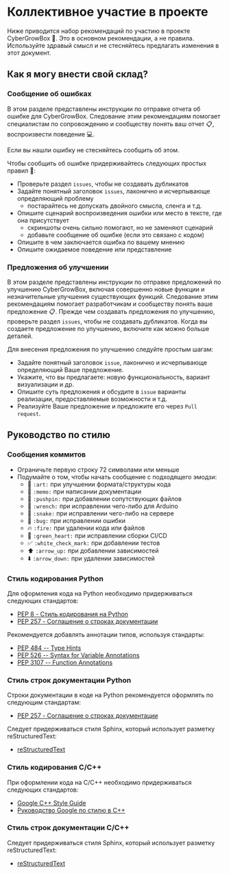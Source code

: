 # Коллективное участие в проекте

Ниже приводится набор рекомендаций по участию в проекте CyberGrowBox :seedling:. 
Это в основном рекомендации, а не правила. Используйте здравый смысл и
не стесняйтесь предлагать изменения в этот документ.

## Как я могу внести свой склад?

### Сообщение об ошибках

В этом разделе представлены инструкции по отправке отчета об ошибке для
CyberGrowBox. Следование этим рекомендациям помогает специалистам по
сопровождению и сообществу понять ваш отчет :clipboard:, воспроизвести
поведение :computer:.

Если вы нашли ошибку не стесняйтесь сообщить об этом.

Чтобы сообщить об ошибке придерживайтесь следующих простых правил :memo::

- Проверьте раздел ```issues```, чтобы не создавать дубликатов
- Задайте понятный заголовок ```issues```, лаконично и исчерпывающе определяющий проблему
    - постарайтесь не допускать двойного смысла, сленга и т.д.
- Опишите сценарий воспроизведения ошибки или место в тексте, где она присутствует
    - скриншоты очень сильно помогают, но не заменяют сценарий
    - добавьте сообщение об ошибке (если это связано с кодом)
- Опишите в чем заключается ошибка по вашему мнению
- Опишите ожидаемое поведение или представление

### Предложения об улучшении

В этом разделе представлены инструкции по отправке предложений по улучшению
CyberGrowBox, включая совершенно новые функции и незначительные улучшения
существующих функций. Следование этим рекомендациям помогает разработчикам
и сообществу понять ваше предложение :clipboard:. Прежде чем создавать
предложения по улучшению, проверьте раздел ```issues```, чтобы не создавать
дубликатов. Когда вы создаете предложение по улучшению, включите как можно
больше деталей.

Для внесения предложения по улучшению следуйте простым шагам:

- Задайте понятный заголовок ```issue```, лаконично и исчерпывающе
определяющий Ваше предложение.
- Укажите, что вы предлагаете: новую функциональность, вариант визуализации и др.
- Опишите суть предложения и обсудите в ```issue``` варианты реализации,
предоставляемые возможности и т.д.
- Реализуйте Ваше предложение и предложите его через ```Pull request```.

## Руководство по стилю

### Сообщения коммитов

- Ограничьте первую строку 72 символами или меньше 
- Подумайте о том, чтобы начать сообщение с подходящего эмодзи: 
    - :art: ```:art:``` при улучшении формата/структуры кода 
    - :memo: ```:memo:``` при написании документации
    - :pushpin: ```:pushpin:``` при добавлении сопутствующих файлов 
    - :wrench: ```:wrench:``` при исправлении чего-либо для Arduino
    - :snake: ```:snake:``` при исправлении чего-либо на сервере
    - :bug: ```:bug:``` при исправлении ошибки 
    - :fire: ```:fire:``` при удалении кода или файлов 
    - :green_heart: ```:green_heart:``` при исправлении сборки CI/CD 
    - :white_check_mark:  ```:white_check_mark:``` при добавлении тестов 
    - :arrow_up: ```:arrow_up:``` при добавлении зависимостей 
    - :arrow_down: ```:arrow_down:``` при удалении зависимостей

### Стиль кодирования Python

Для оформления кода на Python необходимо придерживаться следующих стандартов:

- [PEP 8 - Стиль кодирования на Python](https://www.python.org/dev/peps/pep-0008/)
- [PEP 257 - Соглашение о строках документации](https://www.python.org/dev/peps/pep-0257/)

Рекомендуется добавлять аннотации типов, используя стандарты:

- [PEP 484 -- Type Hints](https://www.python.org/dev/peps/pep-0484/)
- [PEP 526 -- Syntax for Variable Annotations](https://www.python.org/dev/peps/pep-0526/)
- [PEP 3107 -- Function Annotations](https://www.python.org/dev/peps/pep-3107/)

### Стиль строк документации Python

Строки документации в коде на Python рекомендуется оформлять по следующим стандартам:

- [PEP 257 - Соглашение о строках документации](https://www.python.org/dev/peps/pep-0257/)

Следует придерживаться стиля Sphinx, который использует разметку reStructuredText:

- [reStructuredText](https://docutils.sourceforge.io/rst.html)

### Стиль кодирования С/С++

При оформлении кода на С/С++ необходимо придерживаться следующих стандартов:

- [Google C++ Style Guide](https://google.github.io/styleguide/cppguide.html)
- [Руководство Google по стилю в C++](https://evgenykislov.com/wp-content/custom/cpp_codestyle/cppguide_ru.html)

### Стиль строк документации С/С++

Следует придерживаться стиля Sphinx, который использует разметку reStructuredText:

- [reStructuredText](https://docutils.sourceforge.io/rst.html)
